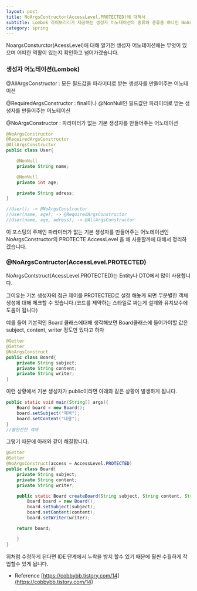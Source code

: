 ```yaml
---
layout: post
title: NoArgsContructor(AccessLevel.PROTECTED)에 대해서
subtitle: Lombok 라이브러리가 제공하는 생성자 어노테이션의 종류와 종류중 하나인 NoArgsConstructor의 PROTECTED AccessLevel을 쓰는 상황과 이유에 대해서 알아보자
category: spring
---
```


NoargsConsturctor(AcessLevel)에 대해 알기전 생성자 어노테이션에는 무엇이 있으며 어떠한 역활이 있는지 확인하고 넘어가겠습니다.

### 생성자 어노테이션(Lombok)

@AllArgsConstructor : 모든 필드값을 파라미터로 받는 생성자를 만들어주는 어노테이션

@RequiredArgsConstructor : final이나 @NonNull인 필드값만 파라미터로 받는 생성자를 만들어주는 어노테이션

@NoArgsConstructor : 파라미터가 없는 기본 생성자를 만들어주는 어노테이션

```java
@NoArgsConstructor
@RequiredArgsConstructor
@AllArgsConstructor
public class User{

	@NonNull
	private String name;

	@NonNull
	private int age;

	private String adress;
}

//User(); -> @NoArgsConstructor
//User(name, age); -> @RequiredArgsConstructor
//User(name, age, adress); -> @AllArgsConstructor
```

이 포스팅의 주제인 파라미터가 없는 기본 생성자를 만들어주는 어노테이션인 NoArgsConstructor의 PROTECTE AccessLevel 을 왜 사용할까에 대해서 정리하겠습니다.

### @NoArgsContructor(AccessLevel.PROTECTED)

NoArgsContstruct(AcessLevel.PROTECTED)는 Entity나 DTO에서 많이 사용합니다.

그이유는 기본 생성자의 접근 제어를 PROTECTED로 설정 해놓게 되면 무분별한 객체 생성에 대해 체크할 수 있습니다.(코드를 제약하는 스타일로 짜는게 설계와 유지보수에 도움이 됩니다)

예를 들어 기본적인 Board 클래스에대해 생각해보면 Board클래스에 들어가야할 값은 subject, content, writer 정도만 있다고 하자

```java
@Getter
@Setter
@NoArgsConstruct
public class Board{
	private String subject;
	private String content;
	private String writer;
}
```

이런 상황에서 기본 생성자가 public이라면 아래와 같은 상황이 발생하게 됩니다.

```java
public static void main(String[] args){
	Board board = new Board();
	board.setSubject("제목");
	board.setContent("내용");
}
//불완전한 객체
```

그렇기 때문에 아래와 같이 해결합니다.

```java
@Getter
@Setter
@NoArgsConstruct(access = AccessLevel.PROTECTED)
public class Board{
	private String subject;
	private String content;
	private String writer;

	public static Board createBoard(String subject, String content, String writer){
		Board board = new Board();
		board.setSubject(subject);
		board.setContent(content);
		board.setWriter(writer);

	return board;

	}
}
```

위처럼 수정하게 된다면 IDE 단계에서 누락을 방지 할수 있기 때문에 훨씬 수월하게 작업할수 있게 됩니다.


- Reference
    [https://cobbybb.tistory.com/14](https://cobbybb.tistory.com/14)
